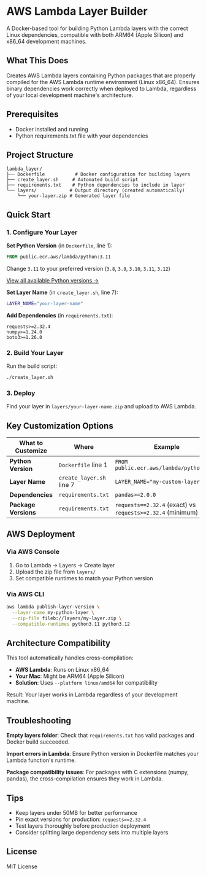 # AWS Lambda Layer Builder

A Docker-based tool for building Python Lambda layers with the correct Linux dependencies, compatible with both ARM64 (Apple Silicon) and x86_64 development machines.

## What This Does

Creates AWS Lambda layers containing Python packages that are properly compiled for the AWS Lambda runtime environment (Linux x86_64). Ensures binary dependencies work correctly when deployed to Lambda, regardless of your local development machine's architecture.

## Prerequisites

- Docker installed and running
- Python requirements.txt file with your dependencies

## Project Structure
```
lambda_layer/
├── Dockerfile           # Docker configuration for building layers
├── create_layer.sh     # Automated build script
├── requirements.txt    # Python dependencies to include in layer
└── layers/            # Output directory (created automatically)
    └── your-layer.zip # Generated layer file
```

## Quick Start

### 1. Configure Your Layer

**Set Python Version** (in `Dockerfile`, line 1):
```dockerfile
FROM public.ecr.aws/lambda/python:3.11
```
Change `3.11` to your preferred version (`3.8`, `3.9`, `3.10`, `3.11`, `3.12`)

[View all available Python versions →](https://gallery.ecr.aws/lambda/python)

**Set Layer Name** (in `create_layer.sh`, line 7):
```bash
LAYER_NAME="your-layer-name"
```

**Add Dependencies** (in `requirements.txt`):
```
requests>=2.32.4
numpy>=1.24.0
boto3>=1.26.0
```

### 2. Build Your Layer

Run the build script:
```bash
./create_layer.sh
```

### 3. Deploy

Find your layer in `layers/your-layer-name.zip` and upload to AWS Lambda.

## Key Customization Options

| What to Customize | Where | Example |
|-------------------|-------|---------|
| **Python Version** | `Dockerfile` line 1 | `FROM public.ecr.aws/lambda/python:3.12` |
| **Layer Name** | `create_layer.sh` line 7 | `LAYER_NAME="my-custom-layer"` |
| **Dependencies** | `requirements.txt` | `pandas>=2.0.0` |
| **Package Versions** | `requirements.txt` | `requests==2.32.4` (exact) vs `requests>=2.32.4` (minimum) |

## AWS Deployment

### Via AWS Console
1. Go to Lambda → Layers → Create layer
2. Upload the zip file from `layers/`
3. Set compatible runtimes to match your Python version

### Via AWS CLI
```bash
aws lambda publish-layer-version \
  --layer-name my-python-layer \
  --zip-file fileb://layers/my-layer.zip \
  --compatible-runtimes python3.11 python3.12
```

## Architecture Compatibility

This tool automatically handles cross-compilation:
- **AWS Lambda**: Runs on Linux x86_64
- **Your Mac**: Might be ARM64 (Apple Silicon)
- **Solution**: Uses `--platform linux/amd64` for compatibility

Result: Your layer works in Lambda regardless of your development machine.

## Troubleshooting

**Empty layers folder**: Check that `requirements.txt` has valid packages and Docker build succeeded.

**Import errors in Lambda**: Ensure Python version in Dockerfile matches your Lambda function's runtime.

**Package compatibility issues**: For packages with C extensions (numpy, pandas), the cross-compilation ensures they work in Lambda.

## Tips

- Keep layers under 50MB for better performance
- Pin exact versions for production: `requests==2.32.4`
- Test layers thoroughly before production deployment
- Consider splitting large dependency sets into multiple layers

## License

MIT License